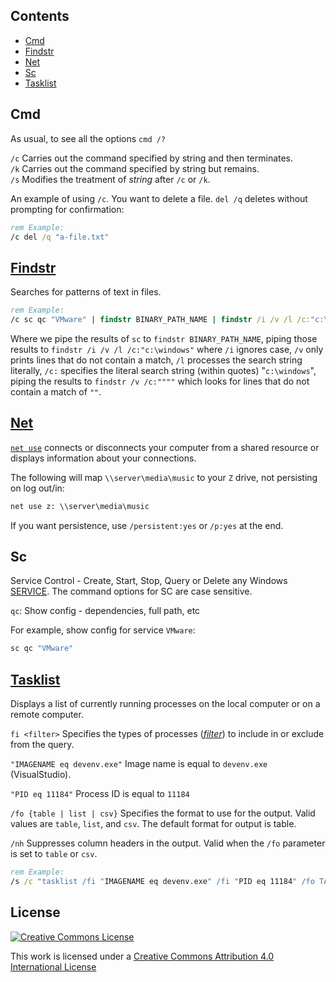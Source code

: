 ## Contents

* [Cmd](#cmd)
* [Findstr](#findstr)
* [Net](#net)
* [Sc](#sc)
* [Tasklist](#tasklist)

## Cmd

As usual, to see all the options `cmd /?`  

`/c` Carries out the command specified by string and then terminates.  
`/k` Carries out the command specified by string but remains.  
`/s` Modifies the treatment of _string_ after `/c` or `/k`.

An example of using `/c`. You want to delete a file. `del /q` deletes without prompting for confirmation:

```bat
rem Example:
/c del /q "a-file.txt"
```

## [Findstr](https://docs.microsoft.com/en-us/windows-server/administration/windows-commands/findstr)

Searches for patterns of text in files.

```bat
rem Example:
/c sc qc "VMware" | findstr BINARY_PATH_NAME | findstr /i /v /l /c:"c:\windows" | findstr /v /c:""""
```

Where we pipe the results of `sc` to `findstr BINARY_PATH_NAME`, piping those results to `findstr /i /v /l /c:"c:\windows"` where `/i` ignores case, `/v` only prints lines that do not contain a match, `/l` processes the search string literally, `/c:` specifies the literal search string (within quotes) "`c:\windows`", piping the results to `findstr /v /c:""""` which looks for lines that do not contain a match of `""`.

## [Net](https://www.computerhope.com/nethlp.htm)

[`net use`](https://www.lifewire.com/net-use-command-2618096) connects or disconnects your computer from a shared resource or displays information about your connections.

The following will map `\\server\media\music` to your `Z` drive, not persisting on log out/in:

```bat
net use z: \\server\media\music
```

If you want persistence, use `/persistent:yes` or `/p:yes` at the end.

## Sc

Service Control - Create, Start, Stop, Query or Delete any Windows [SERVICE](https://ss64.com/nt/syntax-services.html). The command options for SC are case sensitive.

`qc`: Show config - dependencies, full path, etc

For example, show config for service `VMware`:

```bat
sc qc "VMware"
```

## [Tasklist](https://docs.microsoft.com/en-us/windows-server/administration/windows-commands/tasklist)

Displays a list of currently running processes on the local computer or on a remote computer.

`fi <filter>` Specifies the types of processes (_[filter](https://docs.microsoft.com/en-us/windows-server/administration/windows-commands/tasklist#filter-names-operators-and-values)_) to include in or exclude from the query.

`"IMAGENAME eq devenv.exe"`  Image name is equal to `devenv.exe` (VisualStudio).

`"PID eq 11184"` Process ID is equal to `11184`

`/fo {table | list | csv}` Specifies the format to use for the output. Valid values are `table`, `list`, and `csv`. The default format for output is table.

`/nh` Suppresses column headers in the output. Valid when the `/fo` parameter is set to `table` or `csv`.

```bat
rem Example:
/s /c "tasklist /fi "IMAGENAME eq devenv.exe" /fi "PID eq 11184" /fo TABLE /nh"
```





## License

[![Creative Commons License](http://i.creativecommons.org/l/by/4.0/88x31.png)](https://creativecommons.org/licenses/by/4.0/)

This work is licensed under a [Creative Commons Attribution 4.0 International License](http://creativecommons.org/licenses/by/4.0/)
